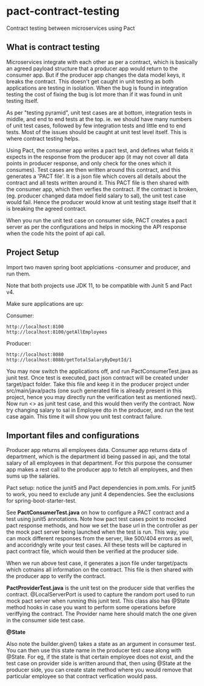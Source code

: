 # pact-contract-testing
Contract testing between microservices using Pact

## What is contract testing
Microservices integrate with each other as per a contract, which is basically an agreed 
payload structure that a producer app would return to the consumer app. But if the producer
 app changes the data model keys, it breaks the contract. This doesn't get caught in unit 
testing as both applications are testing in isolation. When the bug is found in integration testing
the cost of fixing the bug is lot more than if it was found in unit testing itself.

As per "testing pyramid", unit test cases are at bottom, integration tests in middle, and
end to end tests at the top. ie. we should have many numbers of unit test cases, followed by few
integration tests and little end to end tests. Most of the issues should be caught at unit
test level itself. This is where contract testing helps.

Using Pact, the consumer app writes a pact test, and defines what fields it expects in the
response from the producer app (it may not cover all data points in producer response, and 
only check for the ones which it consumes). Test cases are then written around this contract,
and this generates a 'PACT file'. It is a json file which covers all details about the contract 
 and all tests written around it. This PACT file is then shared with the consumer app, which
 then verfies the contract. If the contract is broken, (eg. producer changed data mdoel 
 field salary to sal), the unit test case would fail. Hence the producer would know at unit testing
 stage itself that it is breaking the agreed contract. 
 
 When you run the unit test case on consumer side, PACT creates a pact server as per the configurations
  and helps in mocking the API response when the code hits the point of api call.


## Project Setup
Import two maven spring boot applciations -consumer and producer, and run them.

Note that both projects use JDK 11, to be compatible with Junit 5 and Pact v4.

Make sure applications are up:

Consumer:
```
http://localhost:8100
http://localhost:8100/getAllEmployees
```

Producer:
```
http://localhost:8080
http://localhost:8080/getTotalSalaryByDeptId/1
```
You may now switch the applications off, and run PactConsumerTest.java as junit test.
Once test is executed, pact json contract will be created under target/pact folder.
Take this file and keep it in the producer project under src/main/java/pacts 
(one such generated file is already present in this project, hence you may directly run the
verification test as mentioned next).
Now run <> as junit test case, and this would then verify the contract.
Now try changing salary to sal in Employee dto in the producer, and run the test case again.
This time it will show you unit test contract failure.


## Important files and configurations

Producer app returns all employees data. Consumer app returns data of department,
which is the department id being passed in api, and the total salary of all employees
in that department. For this purpose the consumer app makes a rest call to the producer
app to fetch all employees, and then sums up the salaries.

Pact setup: notice the junit5 and Pact dependencies in pom.xmls. For junit5 to work,
 you need to exclude any junit 4 dependencies. See the exclusions for spring-boot-starter-test.
 
See **PactConsumerTest.java** on how to configure a PACT contract and a test using junit5 annotations.
 Note how pact test cases point to mocked pact response methods, and how we set the base url 
 in the controller as per the mock pact server being launched when the test is run.
 This way, you can mock different responses from the server, like 500/404 errors as well,
 and accoridngly write your test cases. All these tests will be captured in pact contract file, 
 which would then be verified at the producer side.
 
When we run above test case, it generates a json file under target/pacts which cotnains
all information on the contract. This file is then shared with the producer app to verify the contract.

**PactProviderTest.java** is the unit test on the producer side that verifies the contract.
@LocalServerPort is used to capture the random port used to run mock pact server when 
 running this junit test. This class also has @State method hooks in case you want to perform some operations before veriffying 
the contract. The Provider name here should match the one given in the consumer side test case.

 **@State**
 
Also note the builder.given() takes a state as an argument in consumer test. 
You can then use this state name in the producer test case along with @State. 
 For eg, if the state is that certain employee  does not exist, and the test
 case on provider side is written around that, then using @State at the producer side, 
 you can create state method where you would remove that particular employee
 so that contract verfication would pass.
 



